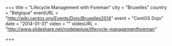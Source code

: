 +++
title = "Lifecycle Management with Foreman"
city = "Bruxelles"
country = "Belgique"
eventURL = "http://wiki.centos.org/Events/Dojo/Bruxelles2014"
event = "CentOS Dojo"
date = "2014-01-31"
video = ""
slidesURL = "http://www.slideshare.net/roidelapluie/lifecycle-managementforeman"

+++

